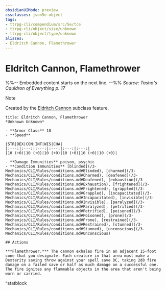 ```yaml
---
obsidianUIMode: preview
cssclasses: json5e-object
tags:
- ttrpg-cli/compendium/src/5e/tce
- ttrpg-cli/object/size/unknown
- ttrpg-cli/object/type/unknown
aliases:
- Eldritch Cannon, Flamethrower
---
```

# Eldritch Cannon, Flamethrower
%%-- Embedded content starts on the next line. --%%
*Source: Tasha's Cauldron of Everything p. 17*  

> [!note]
> Created by the [Eldritch Cannon](/3-Mechanics/CLI/Compendium/classes/artificer-artillerist-tce.md#Eldritch%20Cannon%20(Level%203)) subclass feature.

```ad-statblock
title: Eldritch Cannon, Flamethrower
*Unknown Unknown*

- **Armor Class** 18
- **Speed** 

|STR|DEX|CON|INT|WIS|CHA|
|:---:|:---:|:---:|:---:|:---:|:---:|
|10 (+0)|10 (+0)|10 (+0)|10 (+0)|10 (+0)|10 (+0)|

- **Damage Immunities** poison, psychic
- **Condition Immunities** [blinded](/3-Mechanics/CLI/Rules/conditions.md#Blinded), [charmed](/3-Mechanics/CLI/Rules/conditions.md#Charmed), [deafened](/3-Mechanics/CLI/Rules/conditions.md#Deafened), [exhaustion](/3-Mechanics/CLI/Rules/conditions.md#Exhaustion), [frightened](/3-Mechanics/CLI/Rules/conditions.md#Frightened), [grappled](/3-Mechanics/CLI/Rules/conditions.md#Grappled), [incapacitated](/3-Mechanics/CLI/Rules/conditions.md#Incapacitated), [invisible](/3-Mechanics/CLI/Rules/conditions.md#Invisible), [paralyzed](/3-Mechanics/CLI/Rules/conditions.md#Paralyzed), [petrified](/3-Mechanics/CLI/Rules/conditions.md#Petrified), [poisoned](/3-Mechanics/CLI/Rules/conditions.md#Poisoned), [prone](/3-Mechanics/CLI/Rules/conditions.md#Prone), [restrained](/3-Mechanics/CLI/Rules/conditions.md#Restrained), [stunned](/3-Mechanics/CLI/Rules/conditions.md#Stunned), [unconscious](/3-Mechanics/CLI/Rules/conditions.md#Unconscious)

## Actions

***Flamethrower.*** The cannon exhales fire in an adjacent 15-foot cone that you designate. Each creature in that area must make a Dexterity saving throw against your spell save DC, taking 2d8 fire damage on a failed save or half as much damage on a successful one. The fire ignites any flammable objects in the area that aren't being worn or carried.
```
^statblock